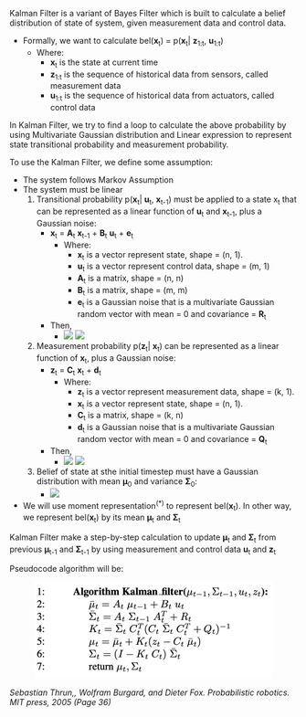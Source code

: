 Kalman Filter is a variant of Bayes Filter which is built to calculate a belief distribution of state of system, given measurement data and control data. 
- Formally, we want to calculate bel(**x**<sub>t</sub>) = p(**x**<sub>t</sub>| **z**<sub>1:t</sub>, **u**<sub>1:t</sub>)
  - Where:
    - **x**<sub>t</sub> is the state at current time
    - **z**<sub>1:t</sub> is the sequence of historical data from sensors, called measurement data
    - **u**<sub>1:t</sub> is the sequence of historical data from actuators, called control data

In Kalman Filter, we try to find a loop to calculate the above probability by using Multivariate Gaussian distribution and Linear expression to represent state transitional probability and measurement probability.

To use the Kalman Filter, we define some assumption:
- The system follows Markov Assumption
- The system must be linear
    1) Transitional probability p(**x**<sub>t</sub>| **u**<sub>t</sub>, **x**<sub>t-1</sub>) must be applied to a state x<sub>t</sub> that can be represented as a linear function of **u**<sub>t</sub> and **x**<sub>t-1</sub>, plus a Gaussian noise:
       - **x**<sub>t</sub> = **A**<sub>t</sub> **x**<sub>t-1</sub> + **B**<sub>t</sub> **u**<sub>t</sub> + **e**<sub>t</sub>
         - Where:
           - **x**<sub>t</sub> is a vector represent state, shape = (n, 1). 
           - **u**<sub>t</sub> is a vector represent control data, shape = (m, 1)
           - **A**<sub>t</sub> is a matrix, shape = (n, n)
           - **B**<sub>t</sub> is a matrix, shape = (m, m)
           - **e**<sub>t</sub> is a Gaussian noise that is a multivariate Gaussian random vector with mean = 0 and covariance = **R**<sub>t</sub>
       - Then,
         - <img src="https://latex.codecogs.com/gif.latex?p(\textbf{x}_{t}|\textbf{u}_{t},\textbf{x}_{t-1})="/> 
           <img src="https://latex.codecogs.com/gif.latex?det(2\pi\textbf{R}_{t})^{-1/2}\ exp(-1/2(\textbf{x}_{t}-\textbf{A}_{t}\textbf{x}_{t-1}-\textbf{B}_{t}\textbf{u}_{t})^{T}\textbf{R}_{t}^{-1}(\textbf{x}_{t}-\textbf{A}_{t}\textbf{x}_{t-1}-\textbf{B}_{t}\textbf{u}_{t}))"/>
    2) Measurement probability p(**z**<sub>t</sub>| **x**<sub>t</sub>) can be represented as a linear function of **x**<sub>t</sub>, plus a Gaussian noise: 
       - **z**<sub>t</sub> = **C**<sub>t</sub> **x**<sub>t</sub> + **d**<sub>t</sub> 
         - Where:
           - **z**<sub>t</sub> is a vector represent measurement data, shape = (k, 1). 
           - **x**<sub>t</sub> is a vector represent state, shape = (n, 1). 
           - **C**<sub>t</sub> is a matrix, shape = (k, n)
           - **d**<sub>t</sub> is a Gaussian noise that is a multivariate Gaussian random vector with mean = 0 and covariance = **Q**<sub>t</sub>
       - Then,
         - <img src="https://latex.codecogs.com/gif.latex?p(\textbf{z}_{t}|\textbf{z}_{t)"/> 
           <img src="https://latex.codecogs.com/gif.latex?=det(2\pi\textbf{Q}_{t})^{-1/2}\ exp(-1/2(\textbf{z}_{t}-\textbf{C}_{t}\textbf{x}_{t})^{T}\textbf{Q}_{t}^{-1}(\textbf{z}_{t}-\textbf{C}_{t}\textbf{x}_{t}))"/>
    3) Belief of state at sthe initial timestep must have a Gaussian distribution with mean **µ**<sub>0</sub> and variance **Σ**<sub>0</sub>:
       - <img src="https://latex.codecogs.com/gif.latex?bel(\textbf{x}_{0})= p(\textbf{x}_{0}) = det(2\pi\Sigma_{0})^{-1/2}\ exp(-1/2(\textbf{x}_{0}-\mathbf{\mu}_{0})^{T}\Sigma_{0}^{-1}(\textbf{x}_{0}-\mathbf{\mu}_{0}))"/>
- We will use moment representation<sup>(*)</sup> to represent bel(**x**<sub>t</sub>). In other way, we represent bel(**x**<sub>t</sub>) by its mean **µ**<sub>t</sub> and **Σ**<sub>t</sub>

Kalman Filter make a step-by-step calculation to update **µ**<sub>t</sub> and **Σ**<sub>t</sub> from previous **µ**<sub>t-1</sub> and  **Σ**<sub>t-1</sub> by using measurement and control data  **u**<sub>t</sub>  and  **z**<sub>t</sub> 

Pseudocode algorithm will be:

<center>

![img.png](kf.png)

</center>

_Sebastian Thrun,, Wolfram Burgard, and Dieter Fox. Probabilistic robotics. MIT press, 2005 (Page 36)_

